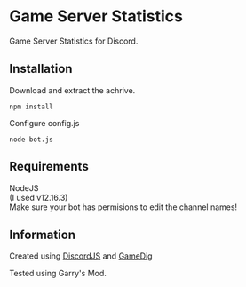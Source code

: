 # Game Server Statistics
 Game Server Statistics for Discord.
 
## Installation
Download and extract the achrive.
```
npm install
```
Configure config.js
```
node bot.js
```

## Requirements
NodeJS\
(I used v12.16.3)\
Make sure your bot has permisions to edit the channel names!

## Information
Created using [DiscordJS](https://github.com/discordjs/discord.js/) and [GameDig](https://www.npmjs.com/package/gamedig)

Tested using Garry's Mod.
